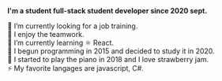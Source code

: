 <strong>
I'm a student full-stack student developer since 2020 sept.
</strong>

👯 I’m currently looking for a job training.</br>
🔭 I enjoy the teamwork. </br>
🌱 I’m currently learning ⚛ React. </br>
🤔 I begun programming in 2015 and decided to study it in 2020. </br>
💬 I started to play the piano in 2018 and I love strawberry jam. </br>
⚡ My favorite langages are javascript, C#. 
    
  </strong>
